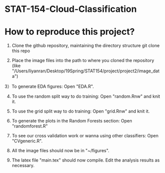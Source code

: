 # STAT-154-Cloud-Classification

How to reproduce this project?
=======================================

1) Clone the github repository, maintaining the directory structure 
   git clone this repo

2) Place the image files into the path to where you cloned the repository 
   (like "/Users/liyanran/Desktop/19Spring/STAT154/project/project2/image_data")
   
3）To generate EDA figures:
   Open "EDA.R".

4) To use the random split way to do training:
   Open "random.Rnw" and knit it.
   
5) To use the grid split way to do training:
   Open "grid.Rnw" and knit it.

6) To generate the plots in the Random Forests section:
   Open "randomforest.R"
   
7) To see our cross validation work or wanna using other classifiers:
   Open "CVgeneric.R".

8) All the image files should now be in "~/figures".  
   
9) The latex file "main.tex" should now compile.  Edit the analysis results as necessary. 
